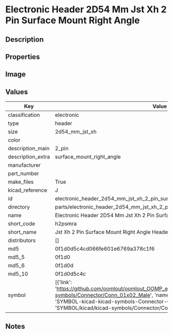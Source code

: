 # Electronic Header 2D54 Mm Jst Xh 2 Pin Surface Mount Right Angle

## Description

## Properties


## Image


## Values

| Key | Value |
| --- | --- |
| classification | electronic |
| type | header |
| size | 2d54_mm_jst_xh |
| color |  |
| description_main | 2_pin |
| description_extra | surface_mount_right_angle |
| manufacturer |  |
| part_number |  |
| make_files | True |
| kicad_reference | J |
| id | electronic_header_2d54_mm_jst_xh_2_pin_surface_mount_right_angle |
| directory | parts/electronic_header_2d54_mm_jst_xh_2_pin_surface_mount_right_angle |
| name | Electronic Header 2D54 Mm Jst Xh 2 Pin Surface Mount Right Angle |
| short_code | h2psmra |
| short_name | Jst Xh 2 Pin Surface Mount Right Angle Header 2.54 Mm Pitch |
| distributors | [] |
| md5 | 0f1d0d5c4cd066fe601e6769a378c1f6 |
| md5_5 | 0f1d0 |
| md5_6 | 0f1d0d |
| md5_10 | 0f1d0d5c4c |
| symbol | [{'link': 'https://github.com/oomlout/oomlout_OOMP_eda_V2/tree/main/SYMBOL/kicad/kicad-symbols/Connector/Conn_01x02_Male', 'name': 'Connector : Conn_01x02_Male', 'id': 'SYMBOL-kicad-kicad-symbols-Connector-Conn_01x02_Male', 'directory': 'SYMBOL/kicad/kicad-symbols/Connector/Conn_01x02_Male/'}] |

## Notes

